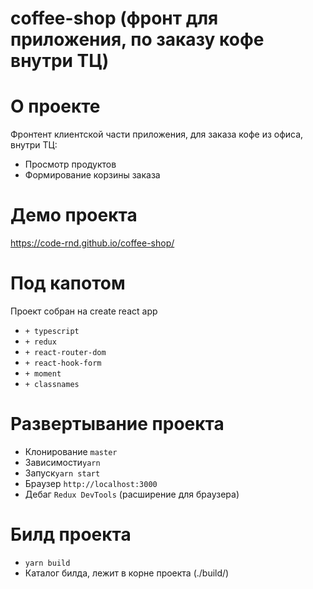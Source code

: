 # coffee-shop (фронт для приложения, по заказу кофе внутри ТЦ)

# О проекте
Фронтент клиентской части приложения, для заказа кофе из офиса, внутри ТЦ: <br>
<ul>
 <li>Просмотр продуктов</li>
 <li>Формирование корзины заказа</li>
</ul>

# Демо проекта
 https://code-rnd.github.io/coffee-shop/

# Под капотом
Проект собран на create react app
<ul>
  <li><code>+ typescript</code></li>
  <li><code>+ redux</code></li>
  <li><code>+ react-router-dom</code></li>
  <li><code>+ react-hook-form</code></li>
  <li><code>+ moment</code></li>
  <li><code>+ classnames</code></li>
</ul>

# Развертывание проекта
<ul>
  <li>Клонирование <code>master</code></li>
  <li>Зависимости<code>yarn</code></li>
  <li>Запуск<code>yarn start</code></li>
  <li>Браузер <code>http://localhost:3000</code></li>
  <li>Дебаг <code>Redux DevTools</code> (расширение для браузера)</li>
 </ul>
 
 # Билд проекта
 <ul>
  <li><code>yarn build</code></li>
  <li>Каталог билда, лежит в корне проекта (./build/)</li>
 </ul>
